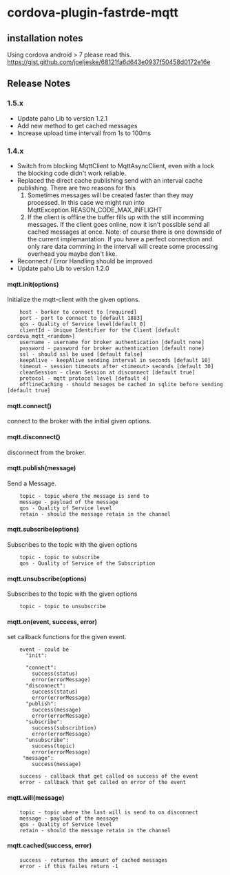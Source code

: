 # cordova-plugin-fastrde-mqtt

## installation notes
Using cordova android > 7 please read this.
https://gist.github.com/joeljeske/68121fa6d643e0937f50458d0172e16e

## Release Notes
### 1.5.x
- Update paho Lib to version 1.2.1
- Add new method to get cached messages
- Increase upload time intervall from 1s to 100ms

### 1.4.x
- Switch from blocking MqttClient to MqttAsyncClient, even with a lock the blocking code didn't work reliable.
- Replaced the direct cache publishing send with an interval cache publishing. There are two reasons for this
  1. Sometimes messages will be created faster than they may processed. In this case we might run into MqttException.REASON_CODE_MAX_INFLIGHT
  2. If the client is offline the buffer fills up with the still incomming messages. If the client goes online, now it isn't possible send all cached messages at once.
  Note: of course there is one downside of the current implemantation. If you have a perfect connection and only rare data comming in the intervall will create some processing overhead you maybe don't like.
- Reconnect / Error Handling should be improved
- Update paho Lib to version 1.2.0



#### mqtt.init(options)
Initialize the mqtt-client with the given options.
```
    host - borker to connect to [required]
    port - port to connect to [default 1883]
    qos - Quality of Service level[default 0]
    clientId - Unique Identifier for the Client [default cordova_mqtt_<random>]
    username - username for broker authentication [default none]
    password - password for broker authentication [default none]
    ssl - should ssl be used [default false]
    keepAlive - keepAlive sending interval in seconds [default 10]
    timeout - session timeouts after <timeout> seconds [default 30]
    cleanSession - clean Session at disconnect [default true]
    protocol - mqtt protocol level [default 4]
    offlineCaching - should mesages be cached in sqlite before sending [default true]
```
#### mqtt.connect()
connect to the broker with the initial given options.
#### mqtt.disconnect()
disconnect from the broker.
#### mqtt.publish(message)
Send a Message.
```
    topic - topic where the message is send to
    message - payload of the message
    qos - Quality of Service level
    retain - should the message retain in the channel
```
#### mqtt.subscribe(options)
Subscribes to the topic with the given options
```
    topic - topic to subscribe
    qos - Quality of Service of the Subscription
```
#### mqtt.unsubscribe(options)
Subscribes to the topic with the given options
```
    topic - topic to unsubscribe
```
#### mqtt.on(event, success, error)
set callback functions for the given event.
```
    event - could be
      "init":

      "connect":
        success(status)
        error(errorMessage)
      "disconnect":
        success(status)
        error(errorMessage)
      "publish":
        success(message)
        error(errorMessage)
      "subscribe":
        success(subscribtion)
        error(errorMessage)
      "unsubscribe":
        success(topic)
        error(errorMessage)
     "message":
        success(message)

    success - callback that get called on success of the event
    error - callback that get called on error of the event
```
#### mqtt.will(message)
```
    topic - topic where the last will is send to on disconnect
    message - payload of the message
    qos - Quality of Service level
    retain - should the message retain in the channel
```
#### mqtt.cached(success, error)
```
    success - returnes the amount of cached messages
    error - if this failes return -1
```
